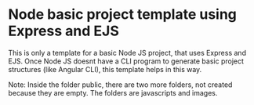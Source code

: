 # Node basic project template using Express and EJS
This is only a template for a basic Node JS project, that uses Express and EJS. Once Node JS doesnt have a CLI program to generate basic project structures (like Angular CLI), this template helps in this way.

Note: Inside the folder public, there are two more folders, not created because they are empty. The folders are javascripts and images.
